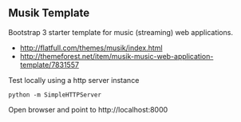 Musik Template
----------------------
Bootstrap 3 starter template for music (streaming) web applications.

 - http://flatfull.com/themes/musik/index.html
 - http://themeforest.net/item/musik-music-web-application-template/7831557

Test locally using a http server instance

    python -m SimpleHTTPServer

Open browser and point to http://localhost:8000
